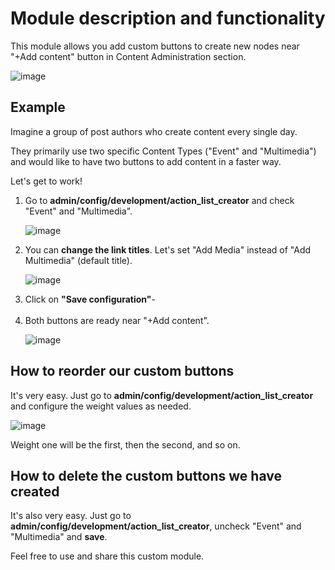 <h1>Module description and functionality</h1>
<p>This module allows you add custom buttons to create new nodes near "+Add content" button in Content Administration section.</p> 

![image](https://github.com/user-attachments/assets/f4d85849-ceb1-47a1-9c7b-2a5a24f7c9a3)
<h2>Example</h2>
<p>Imagine a group of post authors who create content every single day.</p> 
<p>They primarily use two specific Content Types ("Event" and "Multimedia") and would like to have two buttons to add content in a faster way.</p> 
<p>Let's get to work!</p>
<ol>
  <li>Go to <b>admin/config/development/action_list_creator</b> and check "Event" and "Multimedia".</li>
  
  ![image](https://github.com/user-attachments/assets/96bcea43-c9d5-4bce-9397-0f3b682648f2)

  <li>You can <b>change the link titles</b>. Let's set "Add Media" instead of "Add Multimedia" (default title).</li>

  ![image](https://github.com/user-attachments/assets/d4835ced-c946-4abb-a210-5460ff70497f)
  
  <li>Click on <b>"Save configuration"</b>-</li></br>
  
  <li>Both buttons are ready near "+Add content".</li>

  ![image](https://github.com/user-attachments/assets/b378bf92-3b54-4513-8179-91b95ebc8928)
</ol>
<h2>How to reorder our custom buttons</h2>
<p>It's very easy. Just go to <b>admin/config/development/action_list_creator</b> and configure the weight values as needed.</p>

![image](https://github.com/user-attachments/assets/c23c4143-245a-4335-90be-47c1647a1038)

<p>Weight one will be the first, then the second, and so on.</p>
<h2>How to delete the custom buttons we have created</h2>
<p>It's also very easy. Just go to <b>admin/config/development/action_list_creator</b>, uncheck "Event" and "Multimedia" and <b>save</b>.</p>
<p>Feel free to use and share this custom module.</p>
